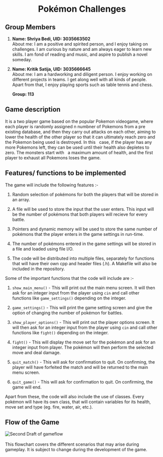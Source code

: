 # <h1 align = "center"> Pokémon Challenges </h1>
## Group Members
  
 1. **Name: Shriya Bedi, UID: 3035663502** <br>
    About me: I am a positive and spirited person, and I enjoy taking on challenges. I am curious by nature and am always eager to learn new skills. I am fond of reading and music, and aspire to publish a novel someday.
 2. **Name: Kritik Satija, UID: 3035666645** <br>
    About me: I am a hardworking and diligent person. I enjoy working on different projects in teams. I get along well with all kinds of people. Apart from that, I enjoy playing sports such as table tennis and chess.
    
    **Group: 113**

## Game description

It is a two player game based on the popular Pokemon videogame, where each player is randomly assigned n numbner of Pokemons from a pre existing database, and then they carry out attacks on each other, aiming to lower the health of the other player so that it can ultimately reach zero and the Pokemon being used is destroyed. In this &nbsp;&nbsp;case, if the player has any more Pokemons left, they can be used until their health also depletes to zero. The monsters start with &nbsp;&nbsp;a maximum amount of health, and the first player to exhaust all Pokemons loses the game.

## Features/ functions to be implemented

The game will include the following features :-

   1. Random selection of pokémons for both the players that will be stored in an array.
   
   2. A file will be used to store the input that the user enters. This input will be the number of pokémons that both players will recieve for every battle.
   
   3. Pointers and dynamic memory will be used to store the same number of pokémons that the player enters in the game settings in run-time.
   
   4. The number of pokémons entered in the game settings will be stored in a file and loaded using file I/O.
   
   5. The code will be distributed into multiple files, separately for functions that will have their own cpp and header files (.h). A Makefile will also be included in the repository.

Some of the important functions that the code will include are :-
   1. `show_main_menu()` - This will print out the main menu screen. It will then ask for an integer input from the player using `cin` and call other functions like `game_settings()` depending on the integer. 
   
   2. `game_settings()` - This will print the game setting screen and give the option of changing the number of pokémon for battles.
   
   3. `show_player_options()` - This will print out the player options screen. It will then ask for an integer input from the player using `cin` and call other functions like `fight()` depending on the integer.
   
   4. `fight()` - This will display the move set for the pokémon and ask for an integer input from player. The pokémon will then perform the selected move and deal damage.
   
   5. `quit_match()` - This will ask for confirmation to quit. On confirming, the player will have forfeited the match and will be returned to the main menu screen.
   
   6. `quit_game()` - This will ask for confirmation to quit. On confirming, the game will end.

Apart from these, the code will also include the use of classes. Every pokémon will have its own class, that will contain variables for its health, move set and type (eg. fire, water, air, etc.).

## Flow of the Game

![Second Draft of gameflow](https://raw.githubusercontent.com/satijakritik/images/master/pokémon_second_draft_flowchart.png?token=ANKJCU6T3YFFLYFM5C6HK2C6TGJX6)
<br>
<br>
This flowchart covers the different scenarios that may arise during gameplay. It is subject to change during the development of the game.
